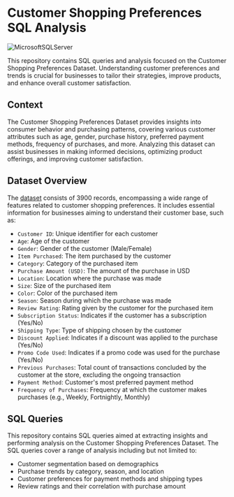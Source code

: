 # Customer Shopping Preferences SQL Analysis

![MicrosoftSQLServer](https://img.shields.io/badge/Microsoft%20SQL%20Server-CC2927?style=for-the-badge&logo=microsoft%20sql%20server&logoColor=white)

This repository contains SQL queries and analysis focused on the Customer Shopping Preferences Dataset. Understanding customer preferences and trends is crucial for businesses to tailor their strategies, improve products, and enhance overall customer satisfaction.

## Context

The Customer Shopping Preferences Dataset provides insights into consumer behavior and purchasing patterns, covering various customer attributes such as age, gender, purchase history, preferred payment methods, frequency of purchases, and more. Analyzing this dataset can assist businesses in making informed decisions, optimizing product offerings, and improving customer satisfaction.

## Dataset Overview

The [dataset](https://www.kaggle.com/datasets/iamsouravbanerjee/customer-shopping-trends-dataset/data) consists of 3900 records, encompassing a wide range of features related to customer shopping preferences. It includes essential information for businesses aiming to understand their customer base, such as:

- `Customer ID`: Unique identifier for each customer
- `Age`: Age of the customer
- `Gender`: Gender of the customer (Male/Female)
- `Item Purchased`: The item purchased by the customer
- `Category`: Category of the purchased item
- `Purchase Amount (USD)`: The amount of the purchase in USD
- `Location`: Location where the purchase was made
- `Size`: Size of the purchased item
- `Color`: Color of the purchased item
- `Season`: Season during which the purchase was made
- `Review Rating`: Rating given by the customer for the purchased item
- `Subscription Status`: Indicates if the customer has a subscription (Yes/No)
- `Shipping Type`: Type of shipping chosen by the customer
- `Discount Applied`: Indicates if a discount was applied to the purchase (Yes/No)
- `Promo Code Used`: Indicates if a promo code was used for the purchase (Yes/No)
- `Previous Purchases`: Total count of transactions concluded by the customer at the store, excluding the ongoing transaction
- `Payment Method`: Customer's most preferred payment method
- `Frequency of Purchases`: Frequency at which the customer makes purchases (e.g., Weekly, Fortnightly, Monthly)

## SQL Queries

This repository contains SQL queries aimed at extracting insights and performing analysis on the Customer Shopping Preferences Dataset. The SQL queries cover a range of analysis including but not limited to:

- Customer segmentation based on demographics
- Purchase trends by category, season, and location
- Customer preferences for payment methods and shipping types
- Review ratings and their correlation with purchase amount


